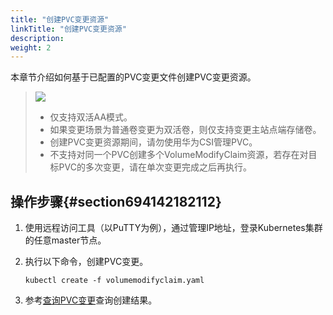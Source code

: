 ```yaml
---
title: "创建PVC变更资源"
linkTitle: "创建PVC变更资源"
description: 
weight: 2
---
```


本章节介绍如何基于已配置的PVC变更文件创建PVC变更资源。

>![](/css-docs/public_sys-resources/zh/icon-note.gif) 
>-   仅支持双活AA模式。
>-   如果变更场景为普通卷变更为双活卷，则仅支持变更主站点端存储卷。
>-   创建PVC变更资源期间，请勿使用华为CSI管理PVC。
>-   不支持对同一个PVC创建多个VolumeModifyClaim资源，若存在对目标PVC的多次变更，请在单次变更完成之后再执行。

## 操作步骤{#section694142182112}

1.  使用远程访问工具（以PuTTY为例），通过管理IP地址，登录Kubernetes集群的任意master节点。
2.  执行以下命令，创建PVC变更。

    ```
    kubectl create -f volumemodifyclaim.yaml 
    ```

3.  参考[查询PVC变更](/docs/高级特性/PVC变更/配置PVC变更/查询PVC变更)查询创建结果。

